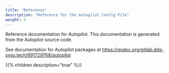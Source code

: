 ```yaml
---
title: "Reference"
description: "Reference for the Autopilot Config File"
weight: 5
---
```


Reference documentation for Autopilot. This documentation is generated from the Autopilot source code.

See documentation for Autopilot packages at https://godoc.org/gitlab.dds-sysu.tech/691729768/autopilot

{{% children description="true" %}}
